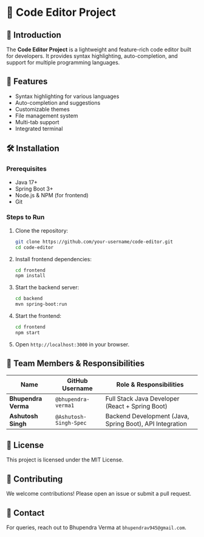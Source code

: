 # 🚀 Code Editor Project

## 📌 Introduction
The **Code Editor Project** is a lightweight and feature-rich code editor built for developers. It provides syntax highlighting, auto-completion, and support for multiple programming languages.

## 🎯 Features
- Syntax highlighting for various languages
- Auto-completion and suggestions
- Customizable themes
- File management system
- Multi-tab support
- Integrated terminal

## 🛠️ Installation
### Prerequisites
- Java 17+
- Spring Boot 3+
- Node.js & NPM (for frontend)
- Git

### Steps to Run
1. Clone the repository:
   ```sh
   git clone https://github.com/your-username/code-editor.git
   cd code-editor
   ```
2. Install frontend dependencies:
   ```sh
   cd frontend
   npm install
   ```
3. Start the backend server:
   ```sh
   cd backend
   mvn spring-boot:run
   ```
4. Start the frontend:
   ```sh
   cd frontend
   npm start
   ```
5. Open `http://localhost:3000` in your browser.

## 👥 Team Members & Responsibilities
| Name | GitHub Username | Role & Responsibilities |
|------|---------------|-----------------------|
| **Bhupendra Verma** | `@bhupendra-verma1` | Full Stack Java Developer (React + Spring Boot) |
| **Ashutosh Singh** | `@Ashutosh-Singh-Spec` | Backend Development (Java, Spring Boot), API Integration |

## 📄 License
This project is licensed under the MIT License.

## 🤝 Contributing
We welcome contributions! Please open an issue or submit a pull request.

## 📧 Contact
For queries, reach out to Bhupendra Verma at `bhupendrav945@gmail.com`.
